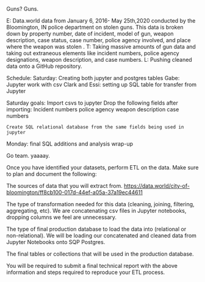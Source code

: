 Guns? Guns.

E: Data.world data from January 6, 2016- May 25th,2020 conducted by the Bloomington, IN police department on stolen guns. This data is broken down by property number, date of incident, model of gun, weapon description, case status, case number, police agency involved, and place where the weapon was stolen . 
T: Taking massive amounts of gun data and taking out extraneous elements like incident numbers, police agency designations, weapon description, and case numbers.
L: Pushing cleaned data onto a GitHub repository.


Schedule: 
Saturday: Creating both jupyter and postgres tables
    Gabe: Jupyter work with csv
    Clark and Essi: setting up SQL table for transfer from Jupyter

Saturday goals:
    Import csvs to jupyter
        Drop the following fields after importing:
            Incident numbers
            police agency
            weapon description
            case numbers

    
    Create SQL relational database from the same fields being used in jupyter

Monday: final SQL additions and analysis wrap-up

Go team. yaaaay.

Once you have identified your datasets, perform ETL on the data. Make sure to plan and document the following:


The sources of data that you will extract from. https://data.world/city-of-bloomington/ff8cb100-017d-44ef-a05a-37a19ec44611


The type of transformation needed for this data (cleaning, joining, filtering, aggregating, etc). 
We are concatenating csv files in Jupyter notebooks, dropping columns we feel are unnecessary.

The type of final production database to load the data into (relational or non-relational).
We will be loading our concatenated and cleaned data from Jupyter Notebooks onto SQP Postgres. 

The final tables or collections that will be used in the production database.


You will be required to submit a final technical report with the above information and steps required to reproduce your ETL process.